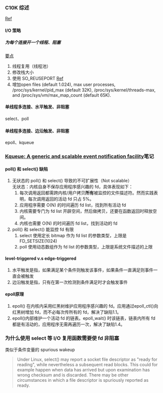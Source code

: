 ### C10K 综述
[Ref](http://www.kegel.com/c10k.html)
#### I/O 策略
##### 为每个连接开一个线程、阻塞
[要点](https://stackoverflow.com/a/17771219)
1. 线程复用（线程池）
2. 修改栈大小
3. 使用 SO_REUSEPORT [Ref](https://dengking.github.io/Linux-OS/Network/Programming/Socket/Socket-option/SO_REUSEADDR-SO_REUSEPORT/stackoverflow-How-SO_REUSEADDR-SO_REUSEPORT-differ/)
4. 增加open files (default 1.024), max user processes, /proc/sys/kernel/pid_max (default 32K), /proc/sys/kernel/threads-max, and /proc/sys/vm/max_map_count (default 65K).
#### 单线程多连接、水平触发、非阻塞
select、poll
#### 单线程多连接、边沿触发、非阻塞
epoll、kqueue

### [Kqueue: A generic and scalable event notification facility](https://people.freebsd.org/~jlemon/papers/kqueue.pdf)笔记
#### poll() 和 select() 缺陷
1. 无状态的 poll() 和 select() 导致的不可扩展性（Not scalable）
    <br>无状态：内核自身不保存应用程序感兴趣的 fd，具体表现如下：
    1. 每次调用返回都需跨内核/用户拷贝**所有**被监控的文件描述符。然而实践表明，每次调用返回的活动 fd 只占 5%。
    2. 应用程序需要 O(N) 的时间遍历 fd list，找到所有活动 fd
    3. 内核需要专门为 fd list 开辟空间，然后做拷贝，还要在函数返回时释放空间。
    4. 内核也需要 O(N) 的时间遍历 fd list，找到活动的 fd
2. poll() 和 select() 能监控 fd 有限
    1. select 使用定长 bitmap 作为 fd list 的参数类型，上限是 FD_SETSIZE(1024)
    2. poll 使用动态数组作为 fd list 的参数类型，上限是系统文件描述的上限
#### level-triggered v.s edge-triggered
1. 水平触发是指，如果满足某个条件则触发该事件，如果条件一直满足则事件一直会被触发
2. 边沿触发是指，只有在第一次检测到条件满足时才会触发事件
#### epoll原理
1. epoll() 在内核内采用红黑树维护应用程序感兴趣的 fd。应用通过epoll_ctl()向红黑树增加 fd，而不必每次传所有的 fd，解决了缺陷1.1。
2. epoll()内部维护一个活动 fd 的链表。epoll_wait() 时该链表，链表内所有 fd 都是有活动的，应用程序无需再遍历一次，解决了缺陷1.4。
### 为什么使用 select 等 I/O 复用函数需要使 fd 非阻塞
类似于条件变量的 spurious wakeup
> Under Linux, select() may report a socket file descriptor as "ready for reading", while nevertheless a subsequent read blocks. This could for example happen when data has arrived but upon examination has wrong checksum and is discarded. There may be other circumstances in which a file descriptor is spuriously reported as ready. 
     
